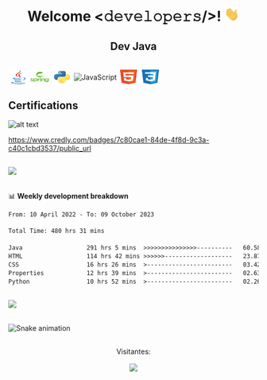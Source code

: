 <div align="center">
<h1> Welcome <𝚍𝚎𝚟𝚎𝚕𝚘𝚙𝚎𝚛𝚜/>! <img src="https://github.com/ABSphreak/ABSphreak/blob/master/gifs/Hi.gif" width="30"></h1>
<div></div>
</div>


<div align="center">
<h2>Dev Java</h2>
</div>

<div>

<div style="display: inline_block"><br>
<img align="center" alt="Ane-Java" height="30" width="40" src="https://raw.githubusercontent.com/devicons/devicon/master/icons/java/java-original.svg">
<img align="center" alt="SpringBoot" height="30" width="40" src="https://raw.githubusercontent.com/devicons/devicon/1119b9f84c0290e0f0b38982099a2bd027a48bf1/icons/spring/spring-original-wordmark.svg">	
<img align="center" alt="Rafa-Python" height="30" width="40" src="https://raw.githubusercontent.com/devicons/devicon/master/icons/python/python-original.svg">
<img align="center" alt="JavaScript" height="30" width="40" src="https://cdn.jsdelivr.net/gh/devicons/devicon/icons/javascript/javascript-original.svg">
<img align="center" alt="Rafa-HTML" height="30" width="40" src="https://raw.githubusercontent.com/devicons/devicon/master/icons/html5/html5-original.svg">
<img align="center" alt="Rafa-CSS" height="30" width="40" src="https://raw.githubusercontent.com/devicons/devicon/master/icons/css3/css3-original.svg">
</div>

##
<h2>Certifications</h2>

![alt text](https://github.com/thiagodsaraujo/thiagodsaraujo/blob/main/aws-certified-cloud-practitioner%20(1).png)

https://www.credly.com/badges/7c80cae1-84de-4f8d-9c3a-c40c1cbd3537/public_url

##

<div align="left">
<img height="180em" src="https://github-readme-stats.vercel.app/api/top-langs/?username=thiagodsaraujo&layout=compact&theme=dark&show_icons=true"/>
</div>
	
##

📊 **Weekly development breakdown**
<!--START_SECTION:waka-->

```txt
From: 10 April 2022 - To: 09 October 2023

Total Time: 480 hrs 31 mins

Java                  291 hrs 5 mins  >>>>>>>>>>>>>>>----------   60.58 %
HTML                  114 hrs 42 mins >>>>>>-------------------   23.87 %
CSS                   16 hrs 26 mins  >------------------------   03.42 %
Properties            12 hrs 39 mins  >------------------------   02.63 %
Python                10 hrs 52 mins  >------------------------   02.26 %
```

<!--END_SECTION:waka-->

##

<div> 
<a href="https://www.linkedin.com/in/thiago-araujo-5870a321a/" target="_blank"><img src="https://img.shields.io/badge/-LinkedIn-%230077B5?style=for-the-badge&logo=linkedin&logoColor=white" target="_blank"></a> </div>
	
##
	
	
![Snake animation](https://github.com/thiagodsaraujo/thiagodsaraujo/blob/output/github-contribution-grid-snake.svg)
	
</div>
	
##

<p align="center">Visitantes:</p>
<p align="center"><img align="center"src="https://profile-counter.glitch.me/thiagodsaraujo/count.svg"/></p>

<div>
	

</div>
